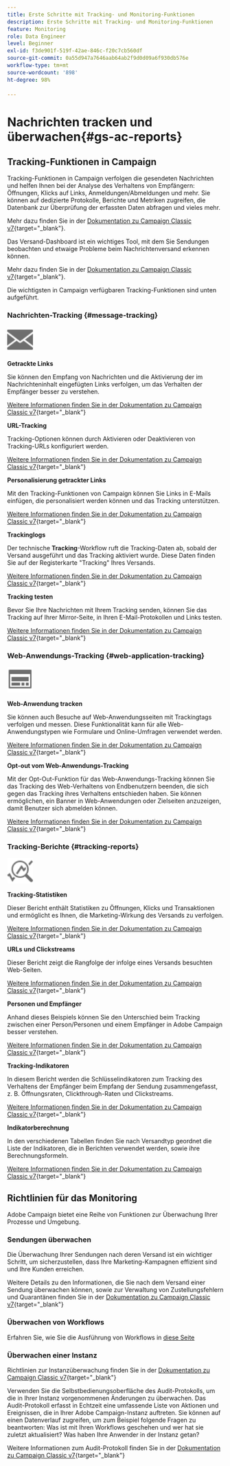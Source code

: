 ```yaml
---
title: Erste Schritte mit Tracking- und Monitoring-Funktionen
description: Erste Schritte mit Tracking- und Monitoring-Funktionen
feature: Monitoring
role: Data Engineer
level: Beginner
exl-id: f3de901f-519f-42ae-846c-f20c7cb560df
source-git-commit: 0a55d947a7646aab64ab2f9d0d09a6f930db576e
workflow-type: tm+mt
source-wordcount: '898'
ht-degree: 98%

---
```


# Nachrichten tracken und überwachen{#gs-ac-reports}

## Tracking-Funktionen in Campaign

Tracking-Funktionen in Campaign verfolgen die gesendeten Nachrichten und helfen Ihnen bei der Analyse des Verhaltens von Empfängern: Öffnungen, Klicks auf Links, Anmeldungen/Abmeldungen und mehr. Sie können auf dedizierte Protokolle, Berichte und Metriken zugreifen, die Datenbank zur Überprüfung der erfassten Daten abfragen und vieles mehr.

Mehr dazu finden Sie in der [Dokumentation zu Campaign Classic v7](https://experienceleague.adobe.com/docs/campaign-classic/using/getting-started/profile-management/editing-a-profile.html?lang=de#tracking-tab){target=&quot;_blank&quot;}.

Das Versand-Dashboard ist ein wichtiges Tool, mit dem Sie Sendungen beobachten und etwaige Probleme beim Nachrichtenversand erkennen können.

Mehr dazu finden Sie in der [Dokumentation zu Campaign Classic v7](https://experienceleague.adobe.com/docs/campaign-classic/using/sending-messages/monitoring-deliveries/delivery-dashboard.html?lang=de#sending-messages){target=&quot;_blank&quot;}.

Die wichtigsten in Campaign verfügbaren Tracking-Funktionen sind unten aufgeführt.

### Nachrichten-Tracking {#message-tracking}

<img src="assets/do-not-localize/icon-message-tracking.svg" width="60px">

**Getrackte Links**

Sie können den Empfang von Nachrichten und die Aktivierung der im Nachrichteninhalt eingefügten Links verfolgen, um das Verhalten der Empfänger besser zu verstehen.

[Weitere Informationen finden Sie in der Dokumentation zu Campaign Classic v7](https://experienceleague.adobe.com/docs/campaign-classic/using/sending-messages/tracking-messages/how-to-configure-tracked-links.html?lang=de#sending-messages){target=&quot;_blank&quot;}

**URL-Tracking**

Tracking-Optionen können durch Aktivieren oder Deaktivieren von Tracking-URLs konfiguriert werden.

[Weitere Informationen finden Sie in der Dokumentation zu Campaign Classic v7](https://experienceleague.adobe.com/docs/campaign-classic/using/sending-messages/tracking-messages/personalizing-url-tracking.html?lang=de#sending-messages){target=&quot;_blank&quot;}


**Personalisierung getrackter Links**

Mit den Tracking-Funktionen von Campaign können Sie Links in E-Mails einfügen, die personalisiert werden können und das Tracking unterstützen.

[Weitere Informationen finden Sie in der Dokumentation zu Campaign Classic v7](https://experienceleague.adobe.com/docs/campaign-classic/using/sending-messages/tracking-messages/tracking-personalized-links/tracking-personalized-links.html?lang=de#sending-messages){target=&quot;_blank&quot;}

**Trackinglogs**

Der technische **Tracking**-Workflow ruft die Tracking-Daten ab, sobald der Versand ausgeführt und das Tracking aktiviert wurde. Diese Daten finden Sie auf der Registerkarte &quot;Tracking&quot; Ihres Versands.

[Weitere Informationen finden Sie in der Dokumentation zu Campaign Classic v7](https://experienceleague.adobe.com/docs/campaign-classic/using/sending-messages/tracking-messages/accessing-the-tracking-logs.html?lang=de#sending-messages){target=&quot;_blank&quot;}

**Tracking testen**

Bevor Sie Ihre Nachrichten mit Ihrem Tracking senden, können Sie das Tracking auf Ihrer Mirror-Seite, in Ihren E-Mail-Protokollen und Links testen.

[Weitere Informationen finden Sie in der Dokumentation zu Campaign Classic v7](https://experienceleague.adobe.com/docs/campaign-classic/using/sending-messages/tracking-messages/testing-tracking.html?lang=de#sending-messages){target=&quot;_blank&quot;}

### Web-Anwendungs-Tracking {#web-application-tracking}

<img src="assets/do-not-localize/icon-web-app.svg" width="60px">

**Web-Anwendung tracken**

Sie können auch Besuche auf Web-Anwendungsseiten mit Trackingtags verfolgen und messen. Diese Funktionalität kann für alle Web-Anwendungstypen wie Formulare und Online-Umfragen verwendet werden.

[Weitere Informationen finden Sie in der Dokumentation zu Campaign Classic v7](https://experienceleague.adobe.com/docs/campaign-classic/using/designing-content/web-applications/tracking-a-web-application.html?lang=de#designing-content){target=&quot;_blank&quot;}

**Opt-out vom Web-Anwendungs-Tracking**

Mit der Opt-Out-Funktion für das Web-Anwendungs-Tracking können Sie das Tracking des Web-Verhaltens von Endbenutzern beenden, die sich gegen das Tracking ihres Verhaltens entschieden haben. Sie können ermöglichen, ein Banner in Web-Anwendungen oder Zielseiten anzuzeigen, damit Benutzer sich abmelden können.

[Weitere Informationen finden Sie in der Dokumentation zu Campaign Classic v7](https://experienceleague.adobe.com/docs/campaign-classic/using/designing-content/web-applications/web-application-tracking-opt-out.html?lang=de#designing-content){target=&quot;_blank&quot;}

### Tracking-Berichte {#tracking-reports}

<img src="assets/do-not-localize/icon_monitor.svg" width="60px">

**Tracking-Statistiken**

Dieser Bericht enthält Statistiken zu Öffnungen, Klicks und Transaktionen und ermöglicht es Ihnen, die Marketing-Wirkung des Versands zu verfolgen.

[Weitere Informationen finden Sie in der Dokumentation zu Campaign Classic v7](https://experienceleague.adobe.com/docs/campaign-classic/using/sending-messages/tracking-messages/about-message-tracking.html?lang=de#tracking-reports){target=&quot;_blank&quot;}

**URLs und Clickstreams**

Dieser Bericht zeigt die Rangfolge der infolge eines Versands besuchten Web-Seiten.

[Weitere Informationen finden Sie in der Dokumentation zu Campaign Classic v7](https://experienceleague.adobe.com/docs/campaign-classic/using/reporting/reports-on-deliveries/delivery-reports.html?lang=de#urls-and-click-streams){target=&quot;_blank&quot;}

**Personen und Empfänger**

Anhand dieses Beispiels können Sie den Unterschied beim Tracking zwischen einer Person/Personen und einem Empfänger in Adobe Campaign besser verstehen.

[Weitere Informationen finden Sie in der Dokumentation zu Campaign Classic v7](https://experienceleague.adobe.com/docs/campaign-classic/using/reporting/reports-on-deliveries/person-people-recipients.html?lang=de#reporting){target=&quot;_blank&quot;}

**Tracking-Indikatoren**

In diesem Bericht werden die Schlüsselindikatoren zum Tracking des Verhaltens der Empfänger beim Empfang der Sendung zusammengefasst, z. B. Öffnungsraten, Clickthrough-Raten und Clickstreams.

[Weitere Informationen finden Sie in der Dokumentation zu Campaign Classic v7](https://experienceleague.adobe.com/docs/campaign-classic/using/reporting/reports-on-deliveries/delivery-reports.html?lang=de#reporting){target=&quot;_blank&quot;}

**Indikatorberechnung**

In den verschiedenen Tabellen finden Sie nach Versandtyp geordnet die Liste der Indikatoren, die in Berichten verwendet werden, sowie ihre Berechnungsformeln.

[Weitere Informationen finden Sie in der Dokumentation zu Campaign Classic v7](https://experienceleague.adobe.com/docs/campaign-classic/using/reporting/reports-on-deliveries/indicator-calculation.html?lang=de#reporting){target=&quot;_blank&quot;}

## Richtlinien für das Monitoring

Adobe Campaign bietet eine Reihe von Funktionen zur Überwachung Ihrer Prozesse und Umgebung.

### Sendungen überwachen

Die Überwachung Ihrer Sendungen nach deren Versand ist ein wichtiger Schritt, um sicherzustellen, dass Ihre Marketing-Kampagnen effizient sind und Ihre Kunden erreichen.

Weitere Details zu den Informationen, die Sie nach dem Versand einer Sendung überwachen können, sowie zur Verwaltung von Zustellungsfehlern und Quarantänen finden Sie in der [Dokumentation zu Campaign Classic v7](https://experienceleague.adobe.com/docs/campaign-classic/using/sending-messages/monitoring-deliveries/about-delivery-monitoring.html?lang=de#sending-messages){target=&quot;_blank&quot;}

### Überwachen von Workflows

Erfahren Sie, wie Sie die Ausführung von Workflows in [diese Seite](https://experienceleague.adobe.com/docs/campaign/automation/workflows/monitoring-workflows/monitor-workflow-execution.html)

### Überwachen einer Instanz

Richtlinien zur Instanzüberwachung finden Sie in der [Dokumentation zu Campaign Classic v7](https://experienceleague.adobe.com/docs/campaign-classic/using/monitoring-campaign-classic/introduction/monitoring-guidelines.html?lang=de#monitoring-campaign-classic){target=&quot;_blank&quot;}

Verwenden Sie die Selbstbedienungsoberfläche des Audit-Protokolls, um die in Ihrer Instanz vorgenommenen Änderungen zu überwachen. Das Audit-Protokoll erfasst in Echtzeit eine umfassende Liste von Aktionen und Ereignissen, die in Ihrer Adobe Campaign-Instanz auftreten. Sie können auf einen Datenverlauf zugreifen, um zum Beispiel folgende Fragen zu beantworten: Was ist mit Ihren Workflows geschehen und wer hat sie zuletzt aktualisiert? Was haben Ihre Anwender in der Instanz getan?

Weitere Informationen zum Audit-Protokoll finden Sie in der [Dokumentation zu Campaign Classic v7](https://experienceleague.adobe.com/docs/campaign-classic/using/monitoring-campaign-classic/production-procedures/audit-trail.html?lang=de#accessing-audit-trail){target=&quot;_blank&quot;}
